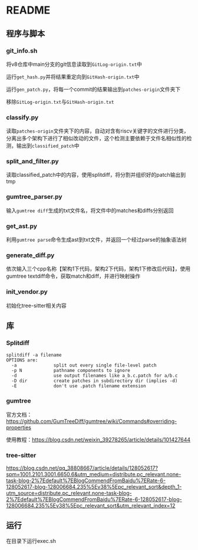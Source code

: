 # README

## 程序与脚本

### git_info.sh

将v8仓库中main分支的git信息读取到`GitLog-origin.txt`中

运行`get_hash.py`并将结果重定向到`GitHash-origin.txt`中

运行`gen_patch.py`，将每一个commit的结果输出到`patches-origin`文件夹下

移除`GitLog-origin.txt`与`GitHash-origin.txt`

### classify.py

读取`patches-origin`文件夹下的内容，自动对含有riscv关键字的文件进行分类，分离出多个架构下进行了相似改动的文件，这个检测主要依赖于文件名相似性的检测，输出到`classified_patch`中

### split_and_filter.py 

读取classified_patch中的内容，使用splitdiff，将分割并组织好的patch输出到tmp

### gumtree_parser.py

输入`gumtree diff`生成的txt文件名，将文件中的matches和diffs分别返回

### get_ast.py

利用`gumtree parse`命令生成ast到txt文件，并返回一个经过parse的抽象语法树

### generate_diff.py

依次输入三个cpp名称【架构1下代码，架构2下代码，架构1下修改后代码】，使用gumtree textdiff命令，获取match和diff，并进行映射操作

### init_vendor.py

初始化tree-sitter相关内容

## 库

### Splitdiff

```
splitdiff -a filename
OPTIONS are:
  -a              split out every single file-level patch
  -p N            pathname components to ignore
  -d              use output filenames like a_b.c.patch for a/b.c
  -D dir          create patches in subdirectory dir (implies -d)
  -E              don't use .patch filename extension
```

### gumtree

官方文档：https://github.com/GumTreeDiff/gumtree/wiki/Commands#overriding-properties

使用教程：https://blog.csdn.net/weixin_39278265/article/details/101427644

### tree-sitter

https://blog.csdn.net/qq_38808667/article/details/128052617?spm=1001.2101.3001.6650.6&utm_medium=distribute.pc_relevant.none-task-blog-2%7Edefault%7EBlogCommendFromBaidu%7ERate-6-128052617-blog-128006684.235%5Ev38%5Epc_relevant_sort&depth_1-utm_source=distribute.pc_relevant.none-task-blog-2%7Edefault%7EBlogCommendFromBaidu%7ERate-6-128052617-blog-128006684.235%5Ev38%5Epc_relevant_sort&utm_relevant_index=12

## 运行

在目录下运行exec.sh
